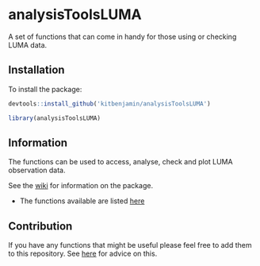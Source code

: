 # analysisToolsLUMA

A set of functions that can come in handy for those using or checking LUMA data. 

## Installation
To install the package:
```r
devtools::install_github('kitbenjamin/analysisToolsLUMA') 

library(analysisToolsLUMA)
```

## Information

The functions can be used to access, analyse, check and plot LUMA observation data.

See the [wiki](https://github.com/kitbenjamin/analysisToolsLUMA/wiki) for information on the package.

* The functions available are listed [here](https://github.com/kitbenjamin/analysisToolsLUMA/wiki/Functions)

## Contribution

If you have any functions that might be useful please feel free to add them to this repository. See [here](https://github.com/kitbenjamin/analysisToolsLUMA/wiki/Contribution) for advice on this.
